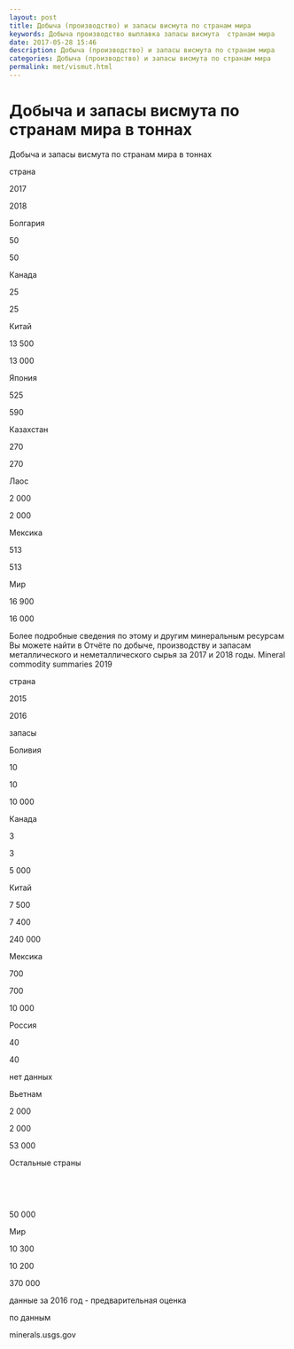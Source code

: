 ```yaml
---
layout: post
title: Добыча (производство) и запасы висмута по странам мира
keywords: Добыча производство выплавка запасы висмута  странам мира
date: 2017-05-28 15:46
description: Добыча (производство) и запасы висмута по странам мира
categories: Добыча (производство) и запасы висмута по странам мира
permalink: met/vismut.html
---
```


# Добыча и запасы висмута по странам мира в тоннах




Добыча и запасы висмута по странам мира в тоннах








страна


2017


2018






Болгария


50


50






Канада


25


25






Китай


13 500


13 000






Япония


525


590






Казахстан


270


270






Лаос


2 000


2 000






Мексика


513


513






Мир


16 900


16 000









Более подробные сведения по этому и другим минеральным ресурсам Вы можете найти в 
Отчёте по добыче, производству и запасам металлического и неметаллического сырья за 2017 и 2018 годы. Mineral commodity summaries 2019
	








страна


2015


2016


запасы






Боливия


10


10


10 000






Канада


3


3


5 000






Китай


7 500


7 400


240 000






Мексика


700


700


10 000






Россия


40


40


нет данных






Вьетнам


2 000


2 000


53 000






Остальные страны


 


 


50 000






Мир


10 300


10 200


370 000








данные за 2016 год - предварительная оценка


по данным


minerals.usgs.gov


			
			
